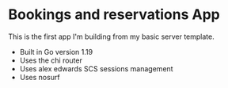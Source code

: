 # Bookings and reservations App

This is the first app I'm building from my basic server template.

- Built in Go version 1.19
- Uses the chi router
- Uses alex edwards SCS sessions management
- Uses nosurf